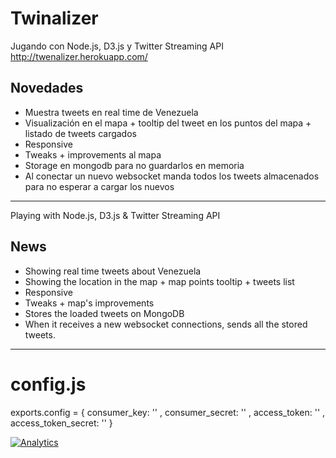 Twinalizer
==========

Jugando con Node.js, D3.js y Twitter Streaming API
http://twenalizer.herokuapp.com/

Novedades
---------

* Muestra tweets en real time de Venezuela
* Visualización en el mapa + tooltip del tweet en los puntos del mapa + listado de tweets cargados
* Responsive
* Tweaks + improvements al mapa
* Storage en mongodb para no guardarlos en memoria
* Al conectar un nuevo websocket manda todos los tweets almacenados para no esperar a cargar los nuevos

------------------------------------------------------------------------------

Playing with Node.js, D3.js & Twitter Streaming API

News
----

* Showing real time tweets about Venezuela
* Showing the location in the map + map points tooltip + tweets list
* Responsive
* Tweaks + map's improvements 
* Stores the loaded tweets on MongoDB
* When it receives a new websocket connections, sends all the stored tweets.

------------------------------------------------------------------------------

config.js
=========

exports.config = {
    consumer_key:         ''
  , consumer_secret:      ''
  , access_token:         ''
  , access_token_secret:  ''
}



[![Analytics](https://ga-beacon.appspot.com/UA-51467836-1/glena/twinalizer)](https://germanlena.com.ar)
